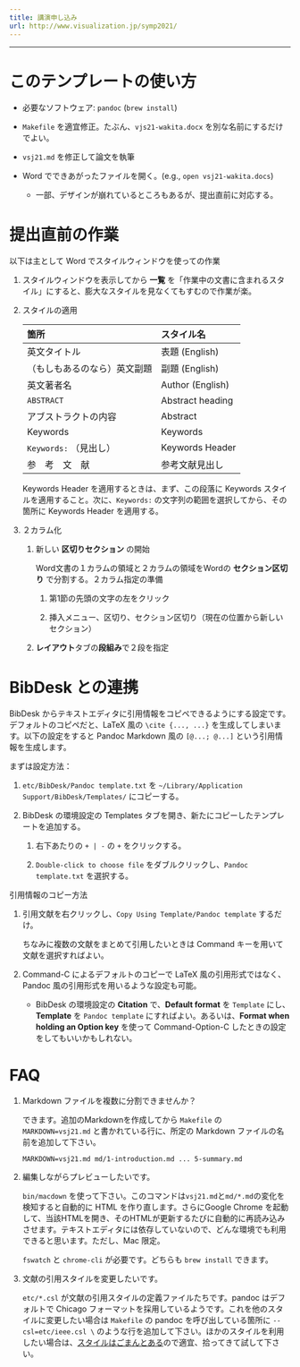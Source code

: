 ```yaml
---
title: 講演申し込み
url: http://www.visualization.jp/symp2021/
---
```


---

# このテンプレートの使い方

- 必要なソフトウェア: `pandoc` (`brew install`)

- `Makefile` を適宜修正。たぶん、`vjs21-wakita.docx` を別な名前にするだけでよい。

- `vsj21.md` を修正して論文を執筆

- Word でできあがったファイルを開く。(e.g., `open vsj21-wakita.docs`)

    - 一部、デザインが崩れているところもあるが、提出直前に対応する。

# 提出直前の作業

以下は主として Word でスタイルウィンドウを使っての作業

1. スタイルウィンドウを表示してから **一覧** を「作業中の文書に含まれるスタイル」にすると、膨大なスタイルを見なくてもすむので作業が楽。

1. スタイルの適用

    | 箇所 | スタイル名 |
    | :--- | :--------- |
    | 英文タイトル | 表題 (English) |
    | （もしもあるのなら）英文副題 | 副題 (English) |
    | 英文著者名 | Author (English) |
    | `ABSTRACT` | Abstract heading |
    | アブストラクトの内容 | Abstract |
    | Keywords | Keywords |
    | `Keywords:` （見出し） | Keywords Header |
    | 参　考　文　献 | 参考文献見出し |

    Keywords Header を適用するときは、まず、この段落に Keywords スタイルを適用すること。次に、`Keywords:` の文字列の範囲を選択してから、その箇所に Keywords Header を適用する。

1. ２カラム化

    1. 新しい **区切りセクション** の開始
    
        Word文書の１カラムの領域と２カラムの領域をWordの **セクション区切り** で分割する。２カラム指定の準備
    
        1. 第1節の先頭の文字の左をクリック

        1. 挿入メニュー、区切り、セクション区切り（現在の位置から新しいセクション）

    1. **レイアウト**タブの**段組み**で２段を指定

# BibDesk との連携

BibDesk からテキストエディタに引用情報をコピペできるようにする設定です。デフォルトのコピペだと、LaTeX 風の `\cite {..., ...}` を生成してしまいます。以下の設定をすると Pandoc Markdown 風の `[@...; @...]` という引用情報を生成します。

まずは設定方法：

1. `etc/BibDesk/Pandoc template.txt` を `~/Library/Application Support/BibDesk/Templates/` にコピーする。

1. BibDesk の環境設定の Templates タブを開き、新たにコピーしたテンプレートを追加する。

    1. 右下あたりの `+ | -` の `+` をクリックする。

    1. `Double-click to choose file` をダブルクリックし、`Pandoc template.txt` を選択する。

引用情報のコピー方法

1. 引用文献を右クリックし、`Copy Using Template/Pandoc template` するだけ。

    ちなみに複数の文献をまとめて引用したいときは Command キーを用いて文献を選択すればよい。

1. Command-C によるデフォルトのコピーで LaTeX 風の引用形式ではなく、Pandoc 風の引用形式を用いるような設定も可能。

    - BibDesk の環境設定の **Citation** で、**Default format** を `Template` にし、**Template** を `Pandoc template` にすればよい。あるいは、**Format when holding an Option key** を使って Command-Option-C したときの設定をしてもいいかもしれない。

# FAQ

1. Markdown ファイルを複数に分割できませんか？

    できます。追加のMarkdownを作成してから `Makefile` の `MARKDOWN=vsj21.md` と書かれている行に、所定の Markdown ファイルの名前を追加して下さい。

    `MARKDOWN=vsj21.md md/1-introduction.md ... 5-summary.md`

2. 編集しながらプレビューしたいです。

    `bin/macdown` を使って下さい。このコマンドは`vsj21.md`と`md/*.md`の変化を検知すると自動的に HTML を作り直します。さらにGoogle Chrome を起動して、当該HTMLを開き、そのHTMLが更新するたびに自動的に再読み込みさせます。テキストエディタには依存していないので、どんな環境でも利用できると思います。ただし、Mac 限定。

    `fswatch` と `chrome-cli` が必要です。どちらも `brew install` できます。

3. 文献の引用スタイルを変更したいです。

    `etc/*.csl` が文献の引用スタイルの定義ファイルたちです。pandoc はデフォルトで Chicago フォーマットを採用しているようです。これを他のスタイルに変更したい場合は `Makefile` の pandoc を呼び出している箇所に `--csl=etc/ieee.csl \` のような行を追加して下さい。ほかのスタイルを利用したい場合は、[スタイルはごまんとある](https://github.com/citation-style-language/styles)ので適宜、拾ってきて試して下さい。
